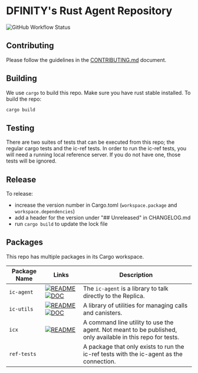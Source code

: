# DFINITY's Rust Agent Repository
![GitHub Workflow Status](https://github.com/dfinity/agent-rs/workflows/Tests/badge.svg)
<!-- This file is only meant to be read on GitHub. It will not be published anywhere. -->


## Contributing
Please follow the guidelines in the [CONTRIBUTING.md](.github/CONTRIBUTING.md) document.

## Building
We use `cargo` to build this repo. Make sure you have rust stable installed. To build the repo:

```sh
cargo build
```

## Testing
There are two suites of tests that can be executed from this repo; the regular cargo tests and
the ic-ref tests. In order to run the ic-ref tests, you will need a running local reference
server. If you do not have one, those tests will be ignored.

## Release
To release:
- increase the version number in Cargo.toml (`workspace.package` and `workspace.dependencies`)
- add a header for the version under "## Unreleased" in CHANGELOG.md
- run `cargo build` to update the lock file

## Packages
This repo has multiple packages in its Cargo workspace.

| Package Name | Links | Description |
|---|---|---|
| `ic-agent` | [![README](https://img.shields.io/badge/-README-green)](https://github.com/dfinity/agent-rs/tree/next/ic-agent) [![DOC](https://img.shields.io/badge/-DOC-blue)](https://docs.rs/ic_agent) | The `ic-agent` is a library to talk directly to the Replica. |  
| `ic-utils` | [![README](https://img.shields.io/badge/-README-green)](https://github.com/dfinity/agent-rs/tree/next/ic-utils) [![DOC](https://img.shields.io/badge/-DOC-blue)](https://docs.rs/ic_utils) | A library of utilities for managing calls and canisters. |  
| `icx` | [![README](https://img.shields.io/badge/-README-green)](https://github.com/dfinity/agent-rs/tree/next/icx) | A command line utility to use the agent. Not meant to be published, only available in this repo for tests. |
| `ref-tests` | | A package that only exists to run the ic-ref tests with the ic-agent as the connection. |
